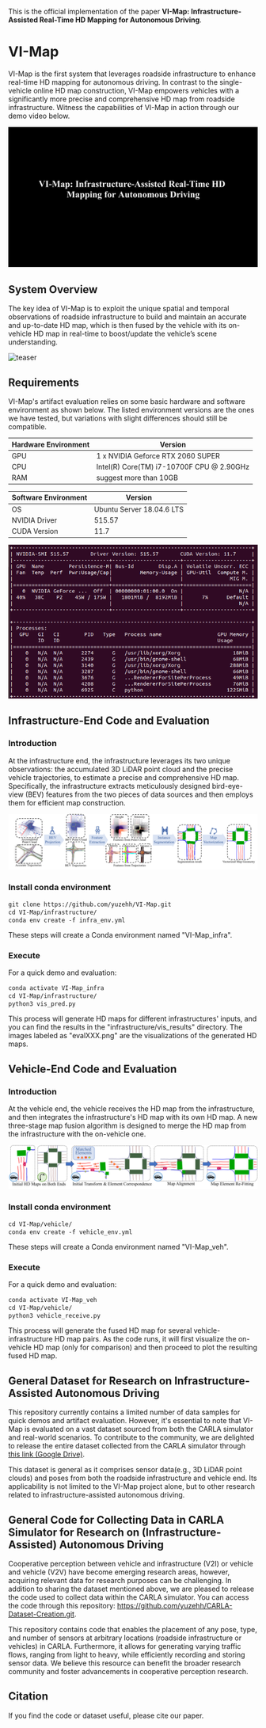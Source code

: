 This is the official implementation of the paper **VI-Map: Infrastructure-Assisted Real-Time HD Mapping for Autonomous Driving**. 

# VI-Map

VI-Map is the first system that leverages roadside infrastructure to enhance real-time HD mapping for autonomous driving. In contrast to the single-vehicle online HD map construction, VI-Map empowers vehicles with a significantly more precise and comprehensive HD map from roadside infrastructure. Witness the capabilities of VI-Map in action through our demo video below. 

[![Watch the Video](https://github.com/yuzehh/VI-Map/blob/master/images/demopic.png)](https://www.youtube.com/watch?v=-oqyWPgR3P0)

## System Overview

The key idea of VI-Map is to exploit the unique spatial and temporal observations of roadside infrastructure to build and maintain an accurate and up-to-date HD map, which is then fused by the vehicle with its on-vehicle HD map in real-time to boost/update the vehicle’s scene understanding. 

![teaser](https://github.com/yuzehh/VI-Map/blob/master/images/teaser.png)

## Requirements
VI-Map's artifact evaluation relies on some basic hardware and software environment as shown below. The listed environment versions are the ones we have tested, but variations with slight differences should still be compatible.
<!-- list the xiancun ?  how to fill the hardware and software requirement? -->

| Hardware Environment  | Version |
| ------------- | ------------- |
| GPU  | 1 x NVIDIA Geforce RTX 2060 SUPER |
| CPU | Intel(R) Core(TM) i7-10700F CPU @ 2.90GHz |
| RAM | suggest more than 10GB |

| Software Environment  | Version |
| ------------- | ------------- |
| OS  | Ubuntu Server 18.04.6 LTS |
| NVIDIA Driver  | 515.57  |
| CUDA Version  | 11.7  |

![nvidia-smi](https://github.com/yuzehh/VI-Map/blob/master/images/nvidia-smi.png)


## Infrastructure-End Code and Evaluation

### Introduction 

At the infrastructure end, the infrastructure leverages its two unique observations: the accumulated 3D LiDAR point cloud and the precise vehicle trajectories, to estimate a precise and comprehensive HD map. Specifically, the infrastructure extracts meticulously designed bird-eye-view (BEV) features from the two pieces of data sources and then employs them for efficient map construction.

![infra](https://github.com/yuzehh/VI-Map/blob/master/images/infra_pipline.png)

### Install conda environment
```
git clone https://github.com/yuzehh/VI-Map.git
cd VI-Map/infrastructure/
conda env create -f infra_env.yml
```
These steps will create a Conda environment named "VI-Map_infra".

### Execute
For a quick demo and evaluation:
```
conda activate VI-Map_infra
cd VI-Map/infrastructure/
python3 vis_pred.py 
```
This process will generate HD maps for different infrastructures' inputs, and you can find the results in the "infrastructure/vis_results" directory. The images labeled as "evalXXX.png" are the visualizations of the generated HD maps.


## Vehicle-End Code and Evaluation

### Introduction 

At the vehicle end, the vehicle receives the HD map from the infrastructure, and then integrates the infrastructure's HD map with its own HD map. A new
three-stage map fusion algorithm is designed to merge the HD map from the infrastructure with the on-vehicle one.

![veh](https://github.com/yuzehh/VI-Map/blob/master/images/veh_pipline.png)

### Install conda environment
```
cd VI-Map/vehicle/
conda env create -f vehicle_env.yml
```
These steps will create a Conda environment named "VI-Map_veh".

### Execute
For a quick demo and evaluation:
```
conda activate VI-Map_veh
cd VI-Map/vehicle/
python3 vehicle_receive.py 
```
This process will generate the fused HD map for several vehicle-infrastructure HD map pairs. As the code runs, it will first visualize the on-vehicle HD map (only for comparison) and then proceed to plot the resulting fused HD map.

## General Dataset for Research on Infrastructure-Assisted Autonomous Driving

This repository currently contains a limited number of data samples for quick demos and artifact evaluation. However, it's essential to note that VI-Map is evaluated on a vast dataset sourced from both the CARLA simulator and real-world scenarios. To contribute to the community, we are delighted to release the entire dataset collected from the CARLA simulator through [this link (Google Drive)](https://drive.google.com/file/d/1xwg10Ueju2GhR2QSmSOABKSzGI0vIuxd/view?usp=sharing). 

This dataset is general as it comprises sensor data(e.g., 3D LiDAR point clouds) and poses from both the roadside infrastructure and vehicle end. Its applicability is not limited to the VI-Map project alone, but to other research related to infrastructure-assisted autonomous driving.

## General Code for Collecting Data in CARLA Simulator for Research on (Infrastructure-Assisted) Autonomous Driving
Cooperative perception between vehicle and infrastructure (V2I) or vehicle and vehicle (V2V) have become emerging research areas, however, acquiring relevant data for research purposes can be challenging. In addition to sharing the dataset mentioned above, we are pleased to release the code used to collect data within the CARLA simulator. You can access the code through this repository: https://github.com/yuzehh/CARLA-Dataset-Creation.git.

This repository contains code that enables the placement of any pose, type, and number of sensors at arbitrary locations (roadside infrastructure or vehicles) in CARLA. Furthermore, it allows for generating varying traffic flows, ranging from light to heavy, while efficiently recording and storing sensor data. We believe this resource can benefit the broader research community and foster advancements in cooperative perception research.
<!-- Although has official docs  -->

## Citation
If you find the code or dataset useful, please cite our paper.
